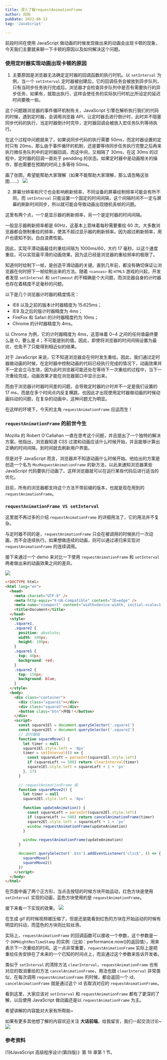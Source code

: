 ```yaml
---
title: 深入了解requestAnimationFrame
author: 向阳
pubDate: 2022-06-12
tag: 'JavaScript'
 
---
```


前段时间在使用 JavaScript 做动画的时候发现做出来的动画会出现卡顿的现象，今天我们主要就来聊一下卡顿的原因以及如何解决这个问题。

### 使用定时器实现动画出现卡顿的原因

1. 主要原因是浏览器无法确定定时器的回调函数的执行时机。以 `setInterval` 为例，当一个 `setInterval` 定时器被创建后，它的回调任务会被放到异步队列，只有当同步任务执行完成后，浏览器才会检查异步队列中是否有需要执行的异步任务，如果有，就取出执行，这样会使任务的实际执行时机比所设定的延迟时间要晚一些。

这个问题跟浏览器的事件循环机制有关，JavaScript 引擎在解析执行我们的代码的时候，遇到定时器，会调用浏览器 API，让定时器去进行倒计时，此时并不阻塞同步代码的执行，当定时器倒计时完毕，定时器回调会被放入宏任务队列等待执行。

在这个过程中问题就来了，如果说同步代码的执行需要 50ms，而定时器设置的定时只有 20ms，那么由于事件循环的机制，还是要等待同步任务执行完整之后再来执行微任务队列中的定时器回调，而这中间，又相隔了 30ms，在这 30ms 的过程中，定时器的回调一直处于 pendding 的状态。如果定时器中是动画相关的操作，那也需要在预期的时间上多等待 50ms。

画了张图，希望能帮助大家理解（如果不能帮助大家理解，那么请忽略这张图……）
![](https://files.mdnice.com/user/17954/7d1064cd-0d66-4663-bc2d-5943c8f44d53.png)

2. 屏幕分辨率和尺寸也会影响刷新频率，不同设备的屏幕绘制频率可能会有所不同，而 `setInterval` 只能设置一个固定的时间间隔，这个间隔时间不一定与屏幕的刷新时间同步，所以就可能会导致动画出现随机丢帧的问题。

这里有两个点，一个是显示器的刷新频率，另一个是定时器的时间间隔。

一般显示器刷新频率都是 60Hz，这基本上意味着每秒需要重绘 60 次。大多数浏览器都会限制重绘的频率，使其不超过显示器的刷新频率。因为超过刷新频率，用户也感知不到，白白浪费性能。

因此，实现平滑动画最佳的重绘间隔为 1000ms/60，大约 17 毫秒。以这个速度重绘，可以实现最平滑的动画效果。因为这已经是浏览器的重绘频率的极限了。

知道何时绘制下一帧，是创造平滑动画的关键。直到几年前，都没有确切保证让浏览器在何时把下一帧绘制出来的方法。随着 `<canvas>` 和 `HTML5` 游戏的兴起，开发者发现 `setInterval` 和 `setTimeout` 的不精确是个大问题，而浏览器自身的计时器也存在着精度不足毫秒的问题。

以下是几个浏览器计时器的精度情况：

- IE8 以及之前的版本计时器精度为 15.625ms；
- IE9 及之后的版计时器精度为 4ms；
- FireFox 和 Safari 的计时器精度约为 10ms；
- Chrome 的计时器精度为 4ms。

以 Chrome 为例，它的计时器精度为 4ms，这意味着 0~4 之间的任何值最终要么是 0，要么是 4；不可能是别的值。因此，即使将浏览器的时间间隔设置为最优，也免不了只能得到相近似的结果。

对于 JavaScript 来说，它不知道浏览器会在何时发生重绘。因此，我们通过定时器做动画的时候，在定时器中控制动画的代码已经执行完成的情况下，动画效果并不一定会立马生效，因为此时浏览器可能还处在等待下一次重绘的过程中，当下一次重绘完成，动画效果才能在浏览器窗口中显示出来。

而由于浏览器计时器时间差的问题，会导致定时器的计时并不一定是我们设置的 17 ms，而是在多个时间点内反复横跳，也因此才出现使用定时器做动画的时候动画抖动的问题，在复杂的动画中，这种问题尤为明显。

在这样的环境下，今天的主角 `requestAnimationFrame` 应运而生！

### `requestAnimationFrame` 的前世今生

Mozilla 的 Robert O'Callahan 一直在思考这个问题，并且提出了一个独特的解决方案。他指出，浏览器知道 CSS 过渡和动画应该什么时候开始，并且能够计算出正确的时间间隔，到时间就去刷新用户界面。

但是对于 JavaScript 而言，浏览器并不知道动画什么时候开始。他给出的方案是创造一个名为 `MozRequestAnimationFrame` 的新方法，以此来通知浏览器某些 JavaScript 代码要执行动画了。这样浏览器就可以在运行某些代码后进行适当的优化。

目前，所有的浏览器都支持这个方法不带前缀的版本，也就是现在用到的 `requestAnimationFrame`。

### `requestAnimationFrame VS setInterval`

这里就不再过多的介绍 `requestAnimationFrame` 的详细用法了，它的用法并不复杂。

与定时器不同的是，`requestAnimationFrame` 只会在被调用的时候执行一次动画，而不会连续执行。如果想做连续的动画，则可以通过递归来实现对 `requestAnimationFrame` 的连续调用。

接下来通过一个 demo 来对比一下使用 `requestAnimationFrame` 和 `setInterval` 两者做出来的动画效果之间的差异。

![](https://files.mdnice.com/user/17954/55dd05fe-af53-4426-983c-b4fb4a014af9.png)

```html
<!DOCTYPE html>
<html lang="en">
  <head>
    <meta charset="UTF-8" />
    <meta http-equiv="X-UA-Compatible" content="IE=edge" />
    <meta name="viewport" content="width=device-width, initial-scale=1.0" />
    <title>Document</title>
  </head>
  <style>
    .square1,
    .square2 {
      position: absolute;
      width: 100px;
      height: 100px;
    }
    .square1 {
      top: 40px;
      background: red;
    }
    .square2 {
      top: 150px;
      background: blue;
    }
  </style>
  <body>
    <div class="container">
      <div class="square1"></div>
      <div class="square2"></div>
      <button class="btn">开始！</button>
    </div>
    <script>
      const square1El = document.querySelector('.square1')
      const square2El = document.querySelector('.square2')
      // 定时器版
      function squareMove() {
        let timer = null
        square1El.style.left = '0px'
        timer = setInterval(() => {
          const squareLeft = parseInt(square1El.style.left)
          if (squareLeft >= 500) return clearInterval(timer)
          square1El.style.left = squareLeft + 1 + 'px'
        }, 17)
      }

      // requestAnimationFrame 版
      function squareMove2() {
        let timer = null
        square2El.style.left = '0px'

        function updateAnimation() {
          const squareLeft = parseInt(square2El.style.left)
          if (squareLeft >= 500) return cancelAnimationFrame(timer)
          square2El.style.left = squareLeft + 1 + 'px'
          window.requestAnimationFrame(updateAnimation)
        }

        window.requestAnimationFrame(updateAnimation)
      }

      document.querySelector('.btn').addEventListener('click', () => {
        squareMove()
        squareMove2()
      })
    </script>
  </body>
</html>
```

在页面中画了两个正方形，当点击按钮的时候方块开始运动，红色方块是使用 `setInterval` 实现的动画，蓝色方块使用的是 `requestAnimationFrame`。

接下来看一下实现的效果。
![](https://files.mdnice.com/user/17954/bee9a34b-c93f-4ca3-bea2-1cf1e151536e.gif)

在生成 gif 的时候视频被压缩了，但是还是能看到红色的方块在开始运动的时候有明显的抖动，而蓝色的方块则比较丝滑。

实际上，`requestAnimationFrame` 的回调函数可以接收一个参数，这个参数是一个 `DOMHightResTimeStamp` 的实例（比如：performance.now()的返回值），用来表示下一次重绘的时间。这一点非常重要，`requestAnimationFrame` 实际上是把重绘任务安排在了未来的一个已知的时间点上，而且通过这个参数来告诉开发者。

类似于 `setInterval` 的清除方法 `clearInterval`，`requestAnimationFrame` 也有对应的取消重绘的方法 `cancelAnimationFrame`，用法也跟 `clearInterval` 非常类似，在每次调用 `requestAnimationFrame` 的时候，都会返回一个 id，`cancelAnimationFrame` 就是通过这个 id 去取消对应的 `requestAnimationFrame`。

看到这里，大家应该对 `setInterval` 和 `requestAnimationFrame` 都有了更深的了解，以后使用 JavaScript 做动画还是以 `requestAnimationFrame` 为主。

希望讲解的内容能对大家有所帮助~

如果有更多其他想了解的内容欢迎关注 **大话前端**，给我留言，我们一起交流讨论~
![](https://img.soogif.com/5HkHKKxGJ6ZmhQ7c8nLYOE9jfEXDpqp4.gif?scope=mdnice)

### 参考资料

[1]《JavaScript 高级程序设计(第四版)》第 18 章第 1 节。
